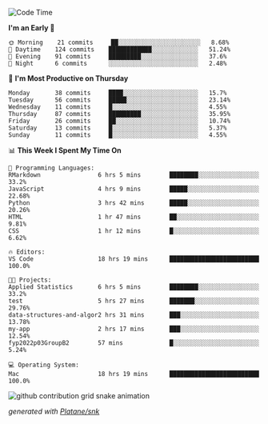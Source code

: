 <!--START_SECTION:waka-->
![Code Time](http://img.shields.io/badge/Code%20Time-83%20hrs%2027%20mins-blue)

**I'm an Early 🐤** 

```text
🌞 Morning    21 commits     ██░░░░░░░░░░░░░░░░░░░░░░░   8.68% 
🌆 Daytime    124 commits    ████████████░░░░░░░░░░░░░   51.24% 
🌃 Evening    91 commits     █████████░░░░░░░░░░░░░░░░   37.6% 
🌙 Night      6 commits      ░░░░░░░░░░░░░░░░░░░░░░░░░   2.48%

```
📅 **I'm Most Productive on Thursday** 

```text
Monday       38 commits     ████░░░░░░░░░░░░░░░░░░░░░   15.7% 
Tuesday      56 commits     █████░░░░░░░░░░░░░░░░░░░░   23.14% 
Wednesday    11 commits     █░░░░░░░░░░░░░░░░░░░░░░░░   4.55% 
Thursday     87 commits     █████████░░░░░░░░░░░░░░░░   35.95% 
Friday       26 commits     ██░░░░░░░░░░░░░░░░░░░░░░░   10.74% 
Saturday     13 commits     █░░░░░░░░░░░░░░░░░░░░░░░░   5.37% 
Sunday       11 commits     █░░░░░░░░░░░░░░░░░░░░░░░░   4.55%

```


📊 **This Week I Spent My Time On** 

```text
💬 Programming Languages: 
RMarkdown                6 hrs 5 mins        ████████░░░░░░░░░░░░░░░░░   33.2% 
JavaScript               4 hrs 9 mins        █████░░░░░░░░░░░░░░░░░░░░   22.68% 
Python                   3 hrs 42 mins       █████░░░░░░░░░░░░░░░░░░░░   20.26% 
HTML                     1 hr 47 mins        ██░░░░░░░░░░░░░░░░░░░░░░░   9.81% 
CSS                      1 hr 12 mins        █░░░░░░░░░░░░░░░░░░░░░░░░   6.62%

🔥 Editors: 
VS Code                  18 hrs 19 mins      █████████████████████████   100.0%

🐱‍💻 Projects: 
Applied Statistics       6 hrs 5 mins        ████████░░░░░░░░░░░░░░░░░   33.2% 
test                     5 hrs 27 mins       ███████░░░░░░░░░░░░░░░░░░   29.76% 
data-structures-and-algor2 hrs 31 mins       ███░░░░░░░░░░░░░░░░░░░░░░   13.78% 
my-app                   2 hrs 17 mins       ███░░░░░░░░░░░░░░░░░░░░░░   12.54% 
fyp2022p03GroupB2        57 mins             █░░░░░░░░░░░░░░░░░░░░░░░░   5.24%

💻 Operating System: 
Mac                      18 hrs 19 mins      █████████████████████████   100.0%

```


<!--END_SECTION:waka-->


<!--Snake Game-->
![github contribution grid snake animation](https://raw.githubusercontent.com/viggo-gascou/viggo-gascou/output/github-contribution-grid-snake.svg)

_generated with [Platane/snk](https://github.com/Platane/snk)_
<!--Snake Game-->

